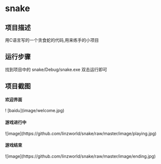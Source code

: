 # snake
<h2>项目描述</h2>
用C语言写的一个贪食蛇的代码,用来练手的小项目
<h2>运行步骤</h2>
找到项目中的 snake/Debug/snake.exe 双击运行即可
<h2>项目截图</h2>
<h4>欢迎界面</h4>
! [baidu](image/welcome.jpg)
<h4>游戏进行中</h4>
![image](https://github.com/linzworld/snake/raw/master/image/playing.jpg)
<h4>游戏结束</h4>
![image](https://github.com/linzworld/snake/raw/master/image/ending.jpg)

